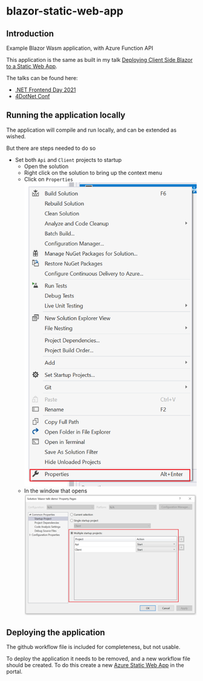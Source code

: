 # blazor-static-web-app

## Introduction

Example Blazor Wasm application, with Azure Function API

This application is the same as built in my talk [Deploying Client Side Blazor to a Static Web App](https://sessionize.com/s/stacy-cashmore/deploying_client_side_blazor_to_a_s/37319).

The talks can be found here:
 * [.NET Frontend Day 2021](https://www.youtube.com/watch?v=1VzG0PIcfq8)
 * [4DotNet Conf](https://www.youtube.com/watch?v=PLEi7UUs4N8&trk)

## Running the application locally

The application will compile and run locally, and can be extended as wished.

But there are steps needed to do so

* Set both `Api` and `Client` projects to startup
  * Open the solution
  * Right click on the solution to bring up the context menu
  * Click on `Properties` <br /> ![Solution context menu](images/solution-context-menu.png)
  * In the window that opens <br /> ![Solution properties window](images/solution-properties.png)

## Deploying the application

The github workflow file is included for completeness, but not usable.

To deploy the application it needs to be removed, and a new workflow file should be created. To do this create a new [Azure Static Web App](https://docs.microsoft.com/en-us/azure/static-web-apps?WT.mc_id=AZ-MVP-5003925) in the portal.
